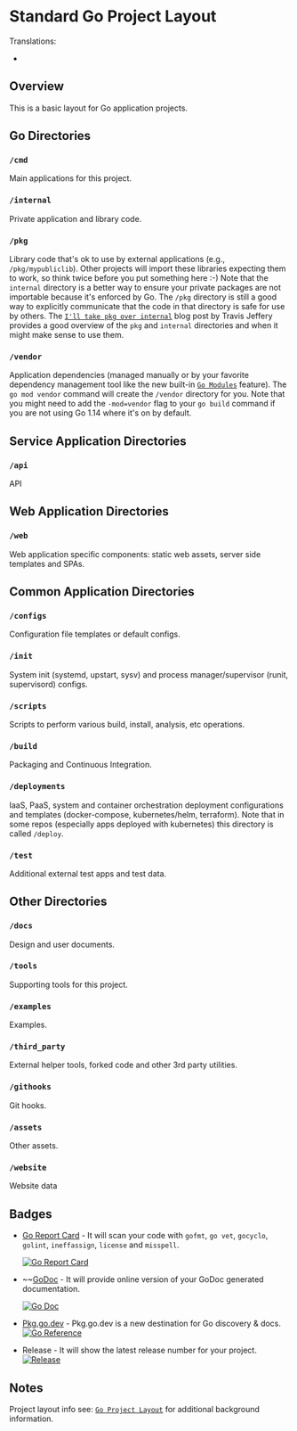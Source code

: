 # Standard Go Project Layout

Translations:

* 

## Overview

This is a basic layout for Go application projects.



## Go Directories

### `/cmd`

Main applications for this project.

### `/internal`

Private application and library code.

### `/pkg`

Library code that's ok to use by external applications (e.g., `/pkg/mypubliclib`). Other projects will import these libraries expecting them to work, so think twice before you put something here :-) Note that the `internal` directory is a better way to ensure your private packages are not importable because it's enforced by Go. The `/pkg` directory is still a good way to explicitly communicate that the code in that directory is safe for use by others. The [`I'll take pkg over internal`](https://travisjeffery.com/b/2019/11/i-ll-take-pkg-over-internal/) blog post by Travis Jeffery provides a good overview of the `pkg` and `internal` directories and when it might make sense to use them.

### `/vendor`

Application dependencies (managed manually or by your favorite dependency management tool like the new built-in [`Go Modules`](https://github.com/golang/go/wiki/Modules) feature). The `go mod vendor` command will create the `/vendor` directory for you. Note that you might need to add the `-mod=vendor` flag to your `go build` command if you are not using Go 1.14 where it's on by default.


## Service Application Directories

### `/api`

API

## Web Application Directories

### `/web`

Web application specific components: static web assets, server side templates and SPAs.

## Common Application Directories

### `/configs`

Configuration file templates or default configs.

### `/init`

System init (systemd, upstart, sysv) and process manager/supervisor (runit, supervisord) configs.

### `/scripts`

Scripts to perform various build, install, analysis, etc operations.

### `/build`

Packaging and Continuous Integration.

### `/deployments`

IaaS, PaaS, system and container orchestration deployment configurations and templates (docker-compose, kubernetes/helm, terraform). Note that in some repos (especially apps deployed with kubernetes) this directory is called `/deploy`.

### `/test`

Additional external test apps and test data.

## Other Directories

### `/docs`

Design and user documents.

### `/tools`

Supporting tools for this project.

### `/examples`

Examples.

### `/third_party`

External helper tools, forked code and other 3rd party utilities.

### `/githooks`

Git hooks.

### `/assets`

Other assets.

### `/website`

Website data

## Badges

* [Go Report Card](https://goreportcard.com/) - It will scan your code with `gofmt`, `go vet`, `gocyclo`, `golint`, `ineffassign`, `license` and `misspell`.

    [![Go Report Card](https://goreportcard.com/badge/github.com/golang-standards/project-layout?style=flat-square)](https://goreportcard.com/report/github.com/nater0000/golang-pkg)

* ~~[GoDoc](http://godoc.org) - It will provide online version of your GoDoc generated documentation.

    [![Go Doc](https://img.shields.io/badge/godoc-reference-blue.svg?style=flat-square)](http://godoc.org/github.com/nater0000/golang-pkg)

* [Pkg.go.dev](https://pkg.go.dev) - Pkg.go.dev is a new destination for Go discovery & docs.
	[![Go Reference](https://pkg.go.dev/badge/github.com/nater0000/golang-pkg.svg)](https://pkg.go.dev/github.com/nater0000/golang-pkg)

* Release - It will show the latest release number for your project.
    [![Release](https://img.shields.io/github/release/golang-standards/project-layout.svg?style=flat-square)](https://github.com/nater0000/golang-pkg/releases/latest)

## Notes

Project layout info see:
	[`Go Project Layout`](https://medium.com/golang-learn/go-project-layout-e5213cdcfaa2) for additional background information.
